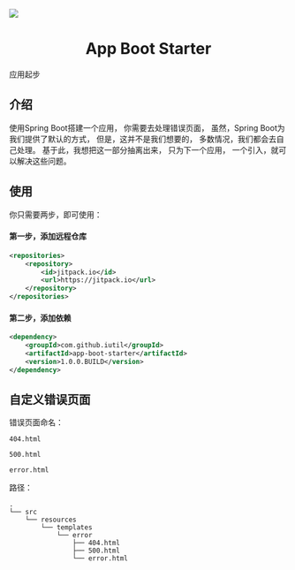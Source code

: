 
[![](https://jitpack.io/v/iutil/app-boot-starter.svg)](https://jitpack.io/#iutil/app-boot-starter)


<h1 style="text-align:center;">App Boot Starter</h1>

应用起步

## 介绍

使用Spring Boot搭建一个应用，
你需要去处理错误页面，
虽然，Spring Boot为我们提供了默认的方式，
但是，这并不是我们想要的，
多数情况，我们都会去自己处理。
基于此，我想把这一部分抽离出来，
只为下一个应用，
一个引入，就可以解决这些问题。

## 使用

你只需要两步，即可使用：

#### 第一步，添加远程仓库

```xml
<repositories>
    <repository>
        <id>jitpack.io</id>
        <url>https://jitpack.io</url>
    </repository>
</repositories>
```

#### 第二步，添加依赖

```xml
<dependency>
    <groupId>com.github.iutil</groupId>
    <artifactId>app-boot-starter</artifactId>
    <version>1.0.0.BUILD</version>
</dependency>
```

## 自定义错误页面

错误页面命名：

`404.html`

`500.html`

`error.html`

路径：

```
.
└── src
    └── resources
        └── templates
            └── error
                ├── 404.html
                ├── 500.html
                └── error.html
```

